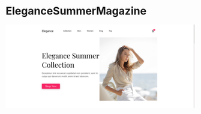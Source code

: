 # EleganceSummerMagazine
![Project Screen](https://github.com/Jones-Davy/EleganceSummerMagazine/blob/main/img/screen.png)
